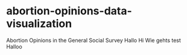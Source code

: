 # abortion-opinions-data-visualization

Abortion Opinions in the General Social Survey
Hallo
Hi
Wie gehts
test
Halloo

